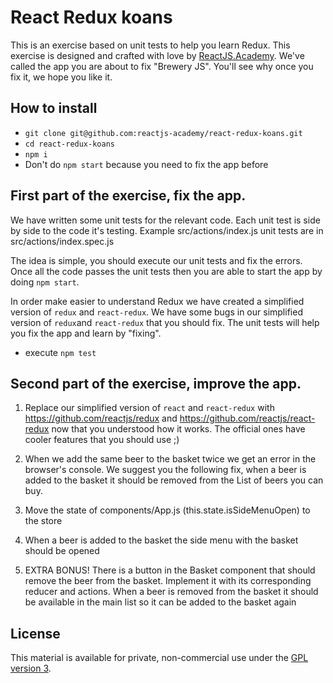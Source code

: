 React Redux koans
=========================

This is an exercise based on unit tests to help you learn Redux. This exercise is designed and crafted with love by <a href="http://reactjs.academy">ReactJS.Academy</a>. We've called the app you are about to fix "Brewery JS". You'll see why once you fix it, we hope you like it.

## How to install

- `git clone git@github.com:reactjs-academy/react-redux-koans.git`
- `cd react-redux-koans`
- `npm i`
- Don't do `npm start` because you need to fix the app before

## First part of the exercise, fix the app.

We have written some unit tests for the relevant code. Each unit test is side by side to the code it's testing. Example src/actions/index.js unit tests are in src/actions/index.spec.js

The idea is simple, you should execute our unit tests and fix the errors. Once all the code passes the unit tests then you are able to start the app by doing `npm start`.

In order make easier to understand Redux we have created a simplified version of `redux` and `react-redux`. We have some bugs in our simplified version of `redux`and `react-redux` that you should fix. The unit tests will help you fix the app and learn by "fixing".

- execute `npm test`

## Second part of the exercise, improve the app.

1. Replace our simplified version of `react` and `react-redux` with https://github.com/reactjs/redux and https://github.com/reactjs/react-redux now that you understood how it works. The official ones have cooler features that you should use ;)

2. When we add the same beer to the basket twice we get an error in the browser's console. We suggest you the following fix, when a beer is added to the basket it should be removed from the List of beers you can buy.

3. Move the state of components/App.js (this.state.isSideMenuOpen) to the store

4. When a beer is added to the basket the side menu with the basket should be opened

5. EXTRA BONUS! There is a button in the Basket component that should remove the beer from the basket. Implement it with its corresponding reducer and actions. When a beer is removed from the basket it should be available in the main list so it can be added to the basket again

## License

This material is available for private, non-commercial use under the [GPL version 3](http://www.gnu.org/licenses/gpl-3.0-standalone.html).
